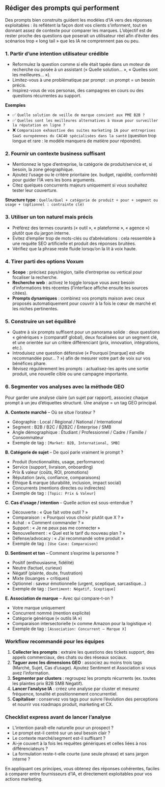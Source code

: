﻿## Rédiger des prompts qui performent

Des prompts bien construits guident les modèles d’IA vers des réponses exploitables : ils reflètent la façon dont vos clients s’informent, tout en donnant assez de contexte pour comparer les marques. L’objectif est de rester proche des questions que poserait un utilisateur réel afin d’éviter des scénarios trop « long tail » que les IA ne comprennent pas ou peu.

### 1. Partir d’une intention utilisateur crédible
* Reformulez la question comme si elle était tapée dans un moteur de recherche ou posée à un assistant (« Quelle solution… », « Quelles sont les meilleures… »).
* Limitez-vous à une problématique par prompt : un prompt = un besoin précis.
* Inspirez-vous de vos personas, des campagnes en cours ou des questions récurrentes au support.

**Exemples**
* ✅ `Quelle solution de veille de marque convient aux PME B2B ?`
* ✅ `Quelles sont les meilleures alternatives à Voxum pour surveiller la réputation en ligne ?`
* ❌ `Comparaison exhaustive des suites marketing IA pour entreprises SaaS européennes du CAC40 spécialisées dans la santé` (question trop longue et rare : le modèle manquera de matière pour répondre).

### 2. Fournir un contexte business suffisant
* Mentionnez le type d’entreprise, la catégorie de produit/service et, si besoin, la zone géographique.
* Ajoutez l’usage ou le critère prioritaire (ex. budget, rapidité, conformité) pour guider l’IA vers les bons arguments.
* Citez quelques concurrents majeurs uniquement si vous souhaitez tester leur couverture.

**Structure type** : `Quelle/Quel + catégorie de produit + pour + segment ou usage + (optionnel : contrainte clé)`

### 3. Utiliser un ton naturel mais précis
* Préférez des termes courants (« outil », « plateforme », « agence ») plutôt que du jargon interne.
* Évitez d’empiler trop de mots-clés ou d’abréviations : cela ressemble à une requête SEO artificielle et produit des réponses bruitées.
* Vérifiez que la phrase reste fluide lorsqu’on la lit à voix haute.

### 4. Tirer parti des options Voxum
* **Scope** : précisez pays/région, taille d’entreprise ou vertical pour focaliser la recherche.
* **Recherche web** : activez le toggle lorsque vous avez besoin d’informations très récentes (l’interface affiche ensuite les sources citées).
* **Prompts dynamiques** : combinez vos prompts maison avec ceux proposés automatiquement pour couvrir à la fois le cœur de marché et les niches pertinentes.

### 5. Construire un set équilibré
* Quatre à six prompts suffisent pour un panorama solide : deux questions « génériques » (comparatif global), deux focalisées sur un segment clé, et une orientée sur un critère différenciant (prix, innovation, intégrations, etc.).
* Introduisez une question défensive (« Pourquoi [marque] est-elle recommandée pour… ? ») afin de mesurer votre part de voix sur vos bénéfices phare.
* Révisez régulièrement les prompts : actualisez-les après une sortie produit, une nouvelle cible ou une campagne importante.

### 6. Segmenter vos analyses avec la méthode GEO
Pour garder une analyse claire (un sujet par rapport), associez chaque prompt à un jeu d’étiquettes structuré. Une analyse = un tag GEO principal.

**A. Contexte marché** – Où se situe l’orateur ?
* Géographie : Local / Régional / National / International
* Segment : B2B / B2C / B2B2C / Enterprise / SMB
* Angle démographique : Étudiant / Professionnel / Cadre / Famille / Consommateur
* Exemple de tag : `[Market: B2B, International, SMB]`

**B. Catégorie de sujet** – De quoi parle vraiment le prompt ?
* Produit (fonctionnalités, usage, performance)
* Service (support, livraison, onboarding)
* Prix & valeur (coûts, ROI, promotions)
* Réputation (avis, confiance, comparaisons)
* Éthique & marque (durabilité, inclusion, impact social)
* Concurrents (mentions directes ou indirectes)
* Exemple de tag : `[Topic: Prix & Valeur]`

**C. Cas d’usage / intention** – Quelle action est sous-entendue ?
* Découverte : « Que fait votre outil ? »
* Comparaison : « Pourquoi vous choisir plutôt que X ? »
* Achat : « Comment commander ? »
* Support : « Je ne peux pas me connecter »
* Renouvellement : « Quel est le tarif du nouveau plan ? »
* Défense/advocacy : « J’ai recommandé votre produit »
* Exemple de tag : `[Use Case: Comparaison]`

**D. Sentiment et ton** – Comment s’exprime la personne ?
* Positif (enthousiasme, fidélité)
* Neutre (factuel, curieux)
* Négatif (plainte, doute, frustration)
* Mixte (louanges + critiques)
* Optionnel : saveur émotionnelle (urgent, sceptique, sarcastique...)
* Exemple de tag : `[Sentiment: Négatif, Sceptique]`

**E. Association de marque** – Avec qui compare-t-on ?
* Votre marque uniquement
* Concurrent nommé (mention explicite)
* Catégorie générique (« outils IA »)
* Comparaison intersectorielle (« comme Amazon pour la logistique »)
* Exemple de tag : `[Association: Concurrent – Marque X]`

### Workflow recommandé pour les équipes
1. **Collecter les prompts** : extraire les questions des tickets support, des appels commerciaux, des chats ou des réseaux sociaux.
2. **Taguer avec les dimensions GEO** : associez au moins trois tags (Marché, Sujet, Cas d’usage). Ajoutez Sentiment et Association si vous avez l’information.
3. **Segmenter par clusters** : regroupez les prompts récurrents (ex. toutes les plaintes prix B2B SMB Négatif).
4. **Lancer l’analyse IA** : créez une analyse par cluster et mesurez fréquence, tonalité et positionnement concurrentiel.
5. **Capitaliser** : conservez vos tags pour suivre l’évolution des perceptions et nourrir vos roadmaps produit, marketing et CX.

### Checklist express avant de lancer l’analyse
* L’intention paraît-elle naturelle pour un prospect ?
* Le prompt est-il centré sur un seul besoin clair ?
* Le contexte marché/segment est-il suffisant ?
* Ai-je couvert à la fois les requêtes génériques et celles liées à nos différenciateurs ?
* La formulation reste-t-elle courte (une seule phrase) et sans jargon interne ?

En appliquant ces principes, vous obtenez des réponses cohérentes, faciles à comparer entre fournisseurs d’IA, et directement exploitables pour vos actions marketing.
